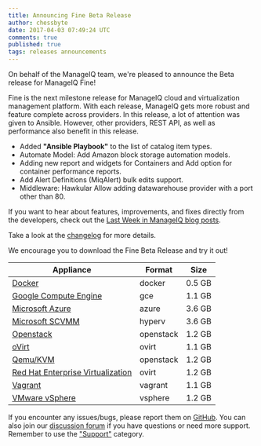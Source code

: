 ```yaml
---
title: Announcing Fine Beta Release
author: chessbyte
date: 2017-04-03 07:49:24 UTC
comments: true
published: true
tags: releases announcements
---
```


On behalf of the ManageIQ team, we're pleased to announce the Beta release for ManageIQ Fine!

Fine is the next milestone release for ManageIQ cloud and virtualization management platform. With each release, ManageIQ gets more robust and feature complete across providers. In this release, a lot of attention was given to Ansible. However, other providers, REST API, as well as performance also benefit in this release.

* Added **"Ansible Playbook"** to the list of catalog item types.
* Automate Model: Add Amazon block storage automation models.
* Adding new report and widgets for Containers and Add option for container performance reports.
* Add Alert Definitions (MiqAlert) bulk edits support.
* Middleware: Hawkular Allow adding datawarehouse provider with a port other than 80.

If you want to hear about features, improvements, and fixes directly from the developers, check out the [Last Week in ManageIQ blog posts](http://manageiq.org/blog/tags/LWIMIQ/).

Take a look at the [changelog](https://github.com/ManageIQ/manageiq/blob/fine/CHANGELOG.md/) for more details.

We encourage you to download the Fine Beta Release and try it out!


| Appliance | Format | Size |
| --------- | ------ | ---- |
| [Docker](https://hub.docker.com/r/manageiq/manageiq/) | docker | 0.5 GB |
| [Google Compute Engine](http://releases.manageiq.org/manageiq-gce-fine-1-beta1.tar.gz) | gce | 1.1 GB |
| [Microsoft Azure](http://releases.manageiq.org/manageiq-azure-fine-1-beta1.vhd) | azure | 3.6 GB |
| [Microsoft SCVMM](http://releases.manageiq.org/manageiq-hyperv-fine-1-beta1.vhd) | hyperv | 3.6 GB |
| [Openstack](http://releases.manageiq.org/manageiq-openstack-fine-1-beta1.qc2) | openstack | 1.2 GB |
| [oVirt](http://releases.manageiq.org/manageiq-ovirt-fine-1-beta1.ova) | ovirt | 1.1 GB |
| [Qemu/KVM](http://releases.manageiq.org/manageiq-openstack-fine-1-beta1.qc2) | openstack | 1.2 GB |
| [Red Hat Enterprise Virtualization](http://releases.manageiq.org/manageiq-ovirt-fine-1-beta1.ova) | ovirt | 1.2 GB |
| [Vagrant](https://atlas.hashicorp.com/manageiq/fine) | vagrant | 1.1 GB |
| [VMware vSphere](http://releases.manageiq.org/manageiq-vsphere-fine-1-beta1.ova) | vsphere | 1.2 GB |


If you encounter any issues/bugs, please report them on [GitHub](https://github.com/ManageIQ/manageiq/issues). You can also join our [discussion forum](http://talk.manageiq.org/) if you have questions or need more support. Remember to use the ["Support"](http://talk.manageiq.org/c/support) category.
